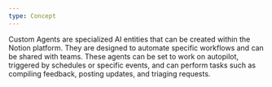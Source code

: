 ```yaml
---
type: Concept
---
```


Custom Agents are specialized AI entities that can be created within the Notion platform. They are designed to automate specific workflows and can be shared with teams. These agents can be set to work on autopilot, triggered by schedules or specific events, and can perform tasks such as compiling feedback, posting updates, and triaging requests.